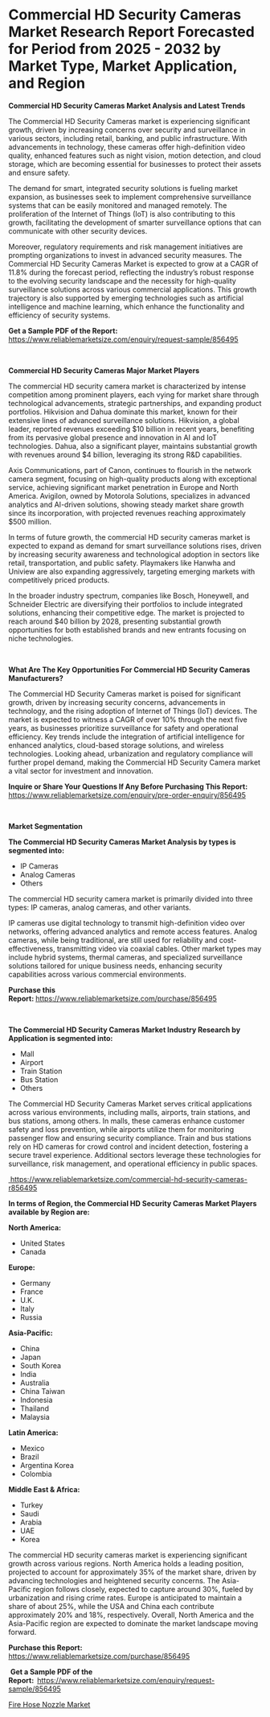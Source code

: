 <p><h1>Commercial HD Security Cameras Market Research Report Forecasted for Period from 2025 -  2032 by Market Type, Market Application, and Region</h1></p><p><strong>Commercial HD Security Cameras Market Analysis and Latest Trends</strong></p>
<p><p>The Commercial HD Security Cameras market is experiencing significant growth, driven by increasing concerns over security and surveillance in various sectors, including retail, banking, and public infrastructure. With advancements in technology, these cameras offer high-definition video quality, enhanced features such as night vision, motion detection, and cloud storage, which are becoming essential for businesses to protect their assets and ensure safety. </p><p>The demand for smart, integrated security solutions is fueling market expansion, as businesses seek to implement comprehensive surveillance systems that can be easily monitored and managed remotely. The proliferation of the Internet of Things (IoT) is also contributing to this growth, facilitating the development of smarter surveillance options that can communicate with other security devices.</p><p>Moreover, regulatory requirements and risk management initiatives are prompting organizations to invest in advanced security measures. The Commercial HD Security Cameras Market is expected to grow at a CAGR of 11.8% during the forecast period, reflecting the industry’s robust response to the evolving security landscape and the necessity for high-quality surveillance solutions across various commercial applications. This growth trajectory is also supported by emerging technologies such as artificial intelligence and machine learning, which enhance the functionality and efficiency of security systems.</p></p>
<p><strong>Get a Sample PDF of the Report:&nbsp;</strong> <a href="https://www.reliablemarketsize.com/enquiry/request-sample/856495?utm_campaign=3175&utm_medium=2&utm_source=Github&utm_content=ia&utm_term=09042025&utm_id=commercial-hd-security-cameras">https://www.reliablemarketsize.com/enquiry/request-sample/856495</a></p>
<p>&nbsp;</p>
<p><strong>Commercial HD Security Cameras Major Market Players</strong></p>
<p><p>The commercial HD security camera market is characterized by intense competition among prominent players, each vying for market share through technological advancements, strategic partnerships, and expanding product portfolios. Hikvision and Dahua dominate this market, known for their extensive lines of advanced surveillance solutions. Hikvision, a global leader, reported revenues exceeding $10 billion in recent years, benefiting from its pervasive global presence and innovation in AI and IoT technologies. Dahua, also a significant player, maintains substantial growth with revenues around $4 billion, leveraging its strong R&D capabilities.</p><p>Axis Communications, part of Canon, continues to flourish in the network camera segment, focusing on high-quality products along with exceptional service, achieving significant market penetration in Europe and North America. Avigilon, owned by Motorola Solutions, specializes in advanced analytics and AI-driven solutions, showing steady market share growth since its incorporation, with projected revenues reaching approximately $500 million.</p><p>In terms of future growth, the commercial HD security cameras market is expected to expand as demand for smart surveillance solutions rises, driven by increasing security awareness and technological adoption in sectors like retail, transportation, and public safety. Playmakers like Hanwha and Uniview are also expanding aggressively, targeting emerging markets with competitively priced products.</p><p>In the broader industry spectrum, companies like Bosch, Honeywell, and Schneider Electric are diversifying their portfolios to include integrated solutions, enhancing their competitive edge. The market is projected to reach around $40 billion by 2028, presenting substantial growth opportunities for both established brands and new entrants focusing on niche technologies.</p></p>
<p>&nbsp;</p>
<p><strong>What Are The Key Opportunities For Commercial HD Security Cameras Manufacturers?</strong></p>
<p><p>The Commercial HD Security Cameras market is poised for significant growth, driven by increasing security concerns, advancements in technology, and the rising adoption of Internet of Things (IoT) devices. The market is expected to witness a CAGR of over 10% through the next five years, as businesses prioritize surveillance for safety and operational efficiency. Key trends include the integration of artificial intelligence for enhanced analytics, cloud-based storage solutions, and wireless technologies. Looking ahead, urbanization and regulatory compliance will further propel demand, making the Commercial HD Security Camera market a vital sector for investment and innovation.</p></p>
<p><strong>Inquire or Share Your Questions If Any Before Purchasing This Report:</strong> <a href="https://www.reliablemarketsize.com/enquiry/pre-order-enquiry/856495?utm_campaign=3175&utm_medium=2&utm_source=Github&utm_content=ia&utm_term=09042025&utm_id=commercial-hd-security-cameras">https://www.reliablemarketsize.com/enquiry/pre-order-enquiry/856495</a></p>
<p>&nbsp;</p>
<p><strong>Market Segmentation</strong></p>
<p><strong>The Commercial HD Security Cameras Market Analysis by types is segmented into:</strong></p>
<p><ul><li>IP Cameras</li><li>Analog Cameras</li><li>Others</li></ul></p>
<p><p>The commercial HD security camera market is primarily divided into three types: IP cameras, analog cameras, and other variants. </p><p>IP cameras use digital technology to transmit high-definition video over networks, offering advanced analytics and remote access features. Analog cameras, while being traditional, are still used for reliability and cost-effectiveness, transmitting video via coaxial cables. Other market types may include hybrid systems, thermal cameras, and specialized surveillance solutions tailored for unique business needs, enhancing security capabilities across various commercial environments.</p></p>
<p><strong>Purchase this Report:&nbsp;</strong><a href="https://www.reliablemarketsize.com/purchase/856495?utm_campaign=3175&utm_medium=2&utm_source=Github&utm_content=ia&utm_term=09042025&utm_id=commercial-hd-security-cameras">https://www.reliablemarketsize.com/purchase/856495</a></p>
<p>&nbsp;</p>
<p><strong>The Commercial HD Security Cameras Market Industry Research by Application is segmented into:</strong></p>
<p><ul><li>Mall</li><li>Airport</li><li>Train Station</li><li>Bus Station</li><li>Others</li></ul></p>
<p><p>The Commercial HD Security Cameras Market serves critical applications across various environments, including malls, airports, train stations, and bus stations, among others. In malls, these cameras enhance customer safety and loss prevention, while airports utilize them for monitoring passenger flow and ensuring security compliance. Train and bus stations rely on HD cameras for crowd control and incident detection, fostering a secure travel experience. Additional sectors leverage these technologies for surveillance, risk management, and operational efficiency in public spaces.</p></p>
<p><a href="https://www.reliablemarketsize.com/commercial-hd-security-cameras-r856495?utm_campaign=3175&utm_medium=2&utm_source=Github&utm_content=ia&utm_term=09042025&utm_id=commercial-hd-security-cameras">&nbsp;https://www.reliablemarketsize.com/commercial-hd-security-cameras-r856495</a></p>
<p><strong>In terms of Region, the Commercial HD Security Cameras Market Players available by Region are:</strong></p>
<p>
    <p> <strong> North America: </strong>
        <ul>
            <li>United States</li>
            <li>Canada</li>
        </ul>
        </p> 
    <p> <strong> Europe: </strong>
        <ul>
            <li>Germany</li>
            <li>France</li>
            <li>U.K.</li>
            <li>Italy</li>
            <li>Russia</li>
        </ul>
        </p> 
    <p> <strong> Asia-Pacific: </strong>
        <ul>
            <li>China</li>
            <li>Japan</li>
            <li>South Korea</li>
            <li>India</li>
            <li>Australia</li>
            <li>China Taiwan</li>
            <li>Indonesia</li>
            <li>Thailand</li>
            <li>Malaysia</li>
        </ul>
        </p> 
    <p> <strong> Latin America: </strong>
        <ul>
            <li>Mexico</li>
            <li>Brazil</li>
            <li>Argentina Korea</li>
            <li>Colombia</li>
        </ul>
        </p> 
    <p> <strong> Middle East & Africa: </strong>
        <ul>
            <li>Turkey</li>
            <li>Saudi</li>
            <li>Arabia</li>
            <li>UAE</li>
            <li>Korea</li>
        </ul>
    </p>
    </p>
<p><p>The commercial HD security cameras market is experiencing significant growth across various regions. North America holds a leading position, projected to account for approximately 35% of the market share, driven by advancing technologies and heightened security concerns. The Asia-Pacific region follows closely, expected to capture around 30%, fueled by urbanization and rising crime rates. Europe is anticipated to maintain a share of about 25%, while the USA and China each contribute approximately 20% and 18%, respectively. Overall, North America and the Asia-Pacific region are expected to dominate the market landscape moving forward.</p></p>
<p><strong>Purchase this Report: </strong><a href="https://www.reliablemarketsize.com/purchase/856495?utm_campaign=3175&utm_medium=2&utm_source=Github&utm_content=ia&utm_term=09042025&utm_id=commercial-hd-security-cameras">https://www.reliablemarketsize.com/purchase/856495</a></p>
<p>&nbsp;<strong>Get a Sample PDF of the Report:&nbsp;&nbsp;</strong><a href="https://www.reliablemarketsize.com/enquiry/request-sample/856495?utm_campaign=3175&utm_medium=2&utm_source=Github&utm_content=ia&utm_term=09042025&utm_id=commercial-hd-security-cameras">https://www.reliablemarketsize.com/enquiry/request-sample/856495</a></p>
<p><strong></strong></p>
<p><p><a href="https://github.com/ternainglin/Market-Research-Report-List-1/blob/main/fire-hose-nozzle-market.md?utm_campaign=3175&utm_medium=2&utm_source=Github&utm_content=ia&utm_term=09042025&utm_id=commercial-hd-security-cameras">Fire Hose Nozzle Market</a></p></p>